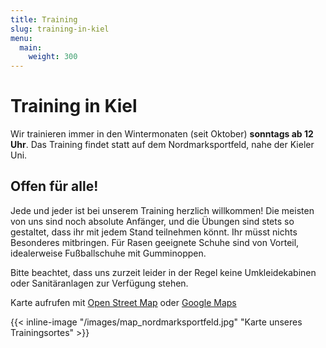 ```yaml
---
title: Training
slug: training-in-kiel
menu:
  main:
    weight: 300
---
```


# Training in Kiel

Wir trainieren immer in den Wintermonaten (seit Oktober) **sonntags ab 12 Uhr**.
Das Training findet statt auf dem Nordmarksportfeld,
nahe der Kieler Uni.

## Offen für alle!

Jede und jeder ist bei unserem Training herzlich willkommen!
Die meisten von uns sind noch absolute Anfänger,
und die Übungen sind stets so gestaltet,
dass ihr mit jedem Stand teilnehmen könnt.
Ihr müsst nichts Besonderes mitbringen.
Für Rasen geeignete Schuhe sind von Vorteil,
idealerweise Fußballschuhe mit Gumminoppen.

Bitte beachtet, dass uns zurzeit leider in der Regel keine Umkleidekabinen
oder Sanitäranlagen zur Verfügung stehen.

Karte aufrufen mit [Open Street Map](https://osm.org/go/0HsaQC7V?m=)
oder [Google Maps](https://goo.gl/maps/2CHFeakWwtCYmMzH8)

{{< inline-image "/images/map_nordmarksportfeld.jpg" "Karte unseres Trainingsortes" >}}
